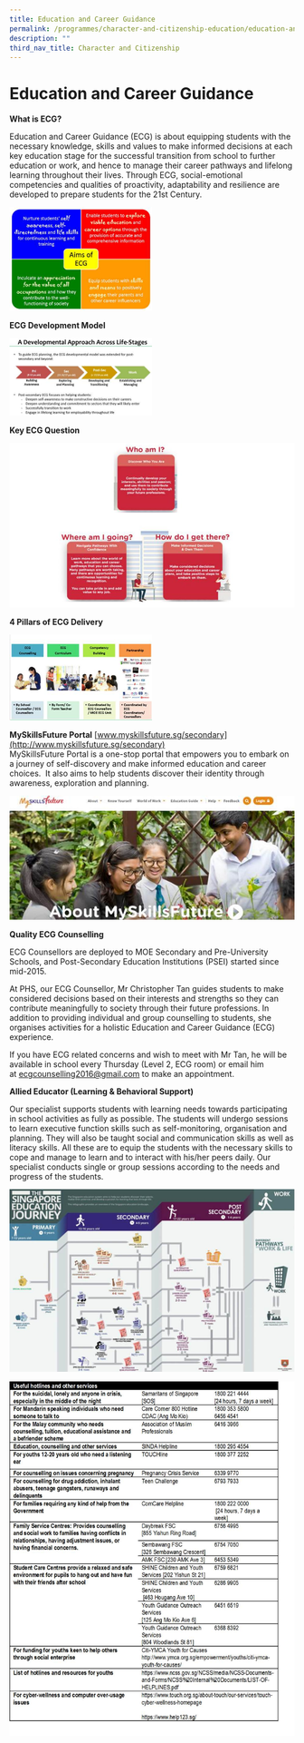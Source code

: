```yaml
---
title: Education and Career Guidance
permalink: /programmes/character-and-citizenship-education/education-and-career-guidance/
description: ""
third_nav_title: Character and Citizenship
---
```

# **Education and Career Guidance**

**What is ECG?**

Education and Career Guidance (ECG) is about equipping students with the necessary knowledge, skills and values to make informed decisions at each key education stage for the successful transition from school to further education or work, and hence to manage their career pathways and lifelong learning throughout their lives. Through ECG, social-emotional competencies and qualities of proactivity, adaptability and resilience are developed to prepare students for the 21st&nbsp;Century.

<img src="/images/aimsOfECG.jpg" style="width:50%">


**ECG Development Model**

<img src="/images/ADevelopmentECG.jpg" style="width:50%">


**Key ECG Question**

<img src="/images/whoAmI-ECG.jpg" style="width:100%">

**4 Pillars of ECG Delivery**  

<img src="/images/pillarsECG.jpg" style="width:50%">

**MySkillsFuture Portal** [www.myskillsfuture.sg/secondary](http://www.myskillsfuture.sg/secondary)    
MySkillsFuture Portal is a one-stop portal that empowers you to embark on a journey of self-discovery and make informed education and career choices.&nbsp; It also aims to help students discover their identity through awareness, exploration and planning.

![](/images/myskillfuture.jpg)

**Quality ECG Counselling**

ECG Counsellors are deployed to MOE Secondary and Pre-University Schools, and Post-Secondary Education Institutions (PSEI) started since mid-2015.

At PHS, our ECG Counsellor, Mr Christopher Tan guides students to make considered decisions based on their interests and strengths so they can contribute meaningfully to society through their future professions. In addition to providing individual and group counselling to students, she organises activities for a holistic Education and Career Guidance (ECG) experience.

If you have ECG related concerns and wish to meet with Mr Tan, he will be available in school every Thursday (Level 2, ECG room) or email him at&nbsp;[ecgcounselling2016@gmail.com](mailto:ecgcounselling2016@gmail.com)&nbsp;to make an appointment.&nbsp;

**Allied Educator (Learning &amp; Behavioral Support)**

Our specialist supports students with learning needs towards participating in school activities as fully as possible. The students will undergo sessions to learn executive function skills such as self-monitoring, organisation and planning. They will also be taught social and communication skills as well as literacy skills. All these are to equip the students with the necessary skills to cope and manage to learn and to interact with his/her peers daily. Our specialist conducts single or group sessions according to the needs and progress of the students.

![](/images/SingaporeEducationJourney.jpg)

![](/images/ECGTable.jpg)